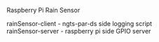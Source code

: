 Raspberry Pi Rain Sensor <br/>

rainSensor-client - ngts-par-ds side logging script <br/>
rainSensor-server - raspberry pi side GPIO server <br/>
